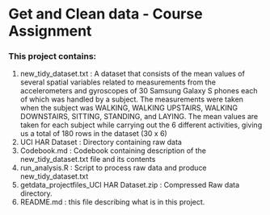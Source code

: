 # Get and Clean data - Course Assignment

### This project contains:

1. new_tidy_dataset.txt : A dataset that consists of the mean values of several spatial variables related to measurements from the accelerometers and gyroscopes of 30 Samsung Galaxy S phones each of which was handled by a subject. The measurements were taken when the subject was WALKING, WALKING UPSTAIRS, WALKING DOWNSTAIRS, SITTING, STANDING, and LAYING. The mean values are taken for each subject while carrying out the 6 different activities, giving us a total of 180 rows in the dataset (30 x 6)
2. UCI HAR Dataset : Directory containing raw data
3. Codebook.md : Codebook containing description of the new_tidy_dataset.txt file and its contents
4. run_analysis.R : Script to process raw data and produce new_tidy_dataset.txt
5. getdata_projectfiles_UCI HAR Dataset.zip : Compressed Raw data directory.
6. README.md : this file describing what is in this project.
